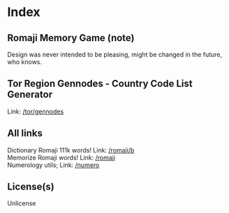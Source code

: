 # Index
## Romaji Memory Game (note)
Design was never intended to be pleasing, might be changed in the future, who knows.<br>
## Tor Region Gennodes - Country Code List Generator
Link: [/tor/gennodes](https://slowsient.github.io/tor/gennodes)

## All links
Dictionary Romaji 111k words! Link: [/romaji/b](https://slowsient.github.io/romaji/b)<br>
Memorize Romaji words! Link: [/romaji](https://slowsient.github.io/romaji)<br>
Numerology utils; Link: [/numero](https://slowsient.github.io/numero)<br>
## License(s)
Unlicense<br>
